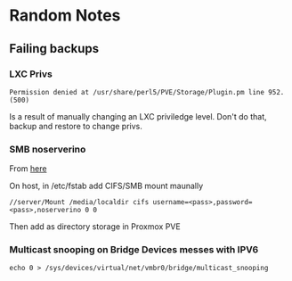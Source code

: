 # Random Notes
## Failing backups

### LXC Privs
```
Permission denied at /usr/share/perl5/PVE/Storage/Plugin.pm line 952. (500)
```
Is a result of manually changing an LXC priviledge level. Don't do that, backup and restore to change privs.

### SMB noserverino

From [here][def]

On host, in /etc/fstab add CIFS/SMB mount maunally
```
//server/Mount /media/localdir cifs username=<pass>,password=<pass>,noserverino 0 0
```
Then add as directory storage in Proxmox PVE

[def]: https://forum.proxmox.com/threads/backup-vm-fehler-fehlende-vzdump-quemu-ordner.115271/

### Multicast snooping on Bridge Devices messes with IPV6

```
echo 0 > /sys/devices/virtual/net/vmbr0/bridge/multicast_snooping
```